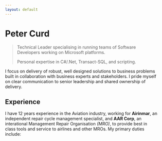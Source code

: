 ```yaml
---
layout: default
---
```


# Peter Curd

> Technical Leader specialising in running teams of Software Developers working on Microsoft platforms.
> 
> Personal expertise in C#/.Net, Transact-SQL, and scripting. 

I focus on delivery of robust, well designed solutions to business problems built in collaboration with business experts and stakeholders. I pride myself on clear communication to senior leadership and shared ownership of delivery.

## Experience

I have 12 years experience in the Aviation industry, working for **Airinmar**, an independent repair cycle management specialist, and **AAR Corp**, an interational Management Repair Organisation _(MRO)_, to provide best in class tools and service to airlines and other MROs. 
My primary duties include:

